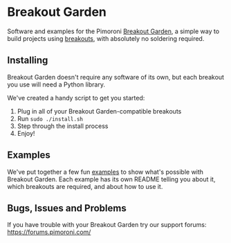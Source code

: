 # Breakout Garden

Software and examples for the Pimoroni [Breakout Garden](https://shop.pimoroni.com/products/breakout-garden-hat), a simple way to build projects using [breakouts](https://shop.pimoroni.com/collections/pimoroni-breakouts), with absolutely no soldering required.

## Installing

Breakout Garden doesn't require any software of its own, but each breakout you use will need a Python library.

We've created a handy script to get you started:

1. Plug in all of your Breakout Garden-compatible breakouts
2. Run `sudo ./install.sh`
3. Step through the install process
4. Enjoy!

## Examples

We've put together a few fun [examples](examples/) to show what's possible with Breakout Garden. Each example has its own README telling you about it, which breakouts are required, and about how to use it.

## Bugs, Issues and Problems

If you have trouble with your Breakout Garden try our support forums: https://forums.pimoroni.com/

